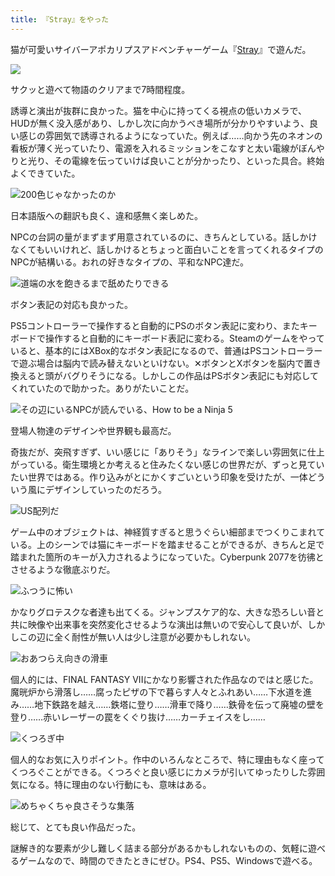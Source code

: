 ```yaml
---
title: 『Stray』をやった
---
```

猫が可愛いサイバーアポカリプスアドベンチャーゲーム『[Stray](https://store.steampowered.com/app/1332010/Stray/?l=japanese)』で遊んだ。

![](https://lh5.googleusercontent.com/4GaDHTCrrlx_X_mMg6c8uvI-swmRMomZ2ARsiu04hB5fTse2Kno4DhSqxX52NqZ0qcII8aFtmoesZrNrF3uHx5L-2rEzfp0ar0VEZ0TV5UeNYc2pqTA4oXntJ1anarIvB9smb_bFZnDCDXOyV8LVxC80KUxoVsUr8Xo5A8yUnIaz7uAIeban0JWx7MyB6A)

サクッと遊べて物語のクリアまで7時間程度。

誘導と演出が抜群に良かった。猫を中心に持ってくる視点の低いカメラで、HUDが無く没入感があり、しかし次に向かうべき場所が分かりやすいよう、良い感じの雰囲気で誘導されるようになっていた。例えば……向かう先のネオンの看板が薄く光っていたり、電源を入れるミッションをこなすと太い電線がぼんやりと光り、その電線を伝っていけば良いことが分かったり、といった具合。終始よくできていた。

![](https://lh4.googleusercontent.com/nrVERWPyF-HBODA_0HhiJPbOxsTCAZt967_56BrRLNuRnk4s7zmTCdF3rPYvWL9bLqoiUuzTlRrtaCm514uoCAvgta-EfSq0WLGyt15C2DFSc2hj91FzXgvlNdTgArRbA7g5nAUWSwnoIXrFTHXad-_w7UWXPicTR6byBXJ3sadocn0OnVU-mP8lKvA2SA "200色じゃなかったのか")

日本語版への翻訳も良く、違和感無く楽しめた。

NPCの台詞の量がまずまず用意されているのに、きちんとしている。話しかけなくてもいいけれど、話しかけるとちょっと面白いことを言ってくれるタイプのNPCが結構いる。おれの好きなタイプの、平和なNPC達だ。

![](https://lh4.googleusercontent.com/wheTXKKst1nwi_BfvWkzSUXaiJxLCGdmUtnvtTNFtLHJDj-QrYpT8CDp2EUDatM9mVlBzQKVBtL-aZDxuTcWpvR-Rck5_x8V7Rndz0iI8EqBoNrBgOM-U4HwVvytpbLo34y6Ya1xzRFZYegWWO6k_iq6tTfMbJZtmtqWzJK6TOryiMszACSpbK73tX0SFg "道端の水を飽きるまで舐めたりできる")

ボタン表記の対応も良かった。

PS5コントローラーで操作すると自動的にPSのボタン表記に変わり、またキーボードで操作すると自動的にキーボード表記に変わる。Steamのゲームをやっていると、基本的にはXBox的なボタン表記になるので、普通はPSコントローラーで遊ぶ場合は脳内で読み替えないといけない。✕ボタンとXボタンを脳内で置き換えると頭がバグりそうになる。しかしこの作品はPSボタン表記にも対応してくれていたので助かった。ありがたいことだ。

![](https://lh6.googleusercontent.com/TP5Opf5BxePUPX8DmFP_R3kvZwnUeOAnJClpO8X03eUQhpy38tXulF4qEMgGPiOwYdavVeblhONgbCDtTbO9OYhgYAtB_nQHId86t6D64aJU2PH2f_N7tvP4T4AfQRQk-C5VRf_6VGmGFiOr82rGzTGC3vkXKJ0IWp9Bjg4TDiu3fS2kdFiQmBRpElwuVg "その辺にいるNPCが読んでいる、How to be a Ninja 5")

登場人物達のデザインや世界観も最高だ。

奇抜だが、突飛すぎず、いい感じに「ありそう」なラインで楽しい雰囲気に仕上がっている。衛生環境とか考えると住みたくない感じの世界だが、ずっと見ていたい世界ではある。作り込みがとにかくすごいという印象を受けたが、一体どういう風にデザインしていったのだろう。

![](https://lh3.googleusercontent.com/mFGGzW9b26ChZ51FgApe0cqERkp6z21g_dUxF92VAbbBgjC5_Jtk6cne_5klz5DRc5NfjLprCX17IIevKEr5G3uTYKBnyFRRmelAipQrXcDEI6ueTi4gRUUmIIXY-gJgWsygDcHB5i9cEHo_wNMtkMZ8gtulIryOmk03e_dPfcXQL9PV5l-m9zuT4f6XNg "US配列だ")

ゲーム中のオブジェクトは、神経質すぎると思うぐらい細部までつくりこまれている。上のシーンでは猫にキーボードを踏ませることができるが、きちんと足で踏まれた箇所のキーが入力されるようになっていた。Cyberpunk 2077を彷彿とさせるような徹底ぶりだ。

![](https://lh6.googleusercontent.com/o8zUHIAMQcopsgTZG92R1x8_JxTEytRlI_MFWOl2l1s6bMjENwxP6H1o_dY3zQRjZ_IeBwhYa4g3KmeYdRtcImT27Tcks2QywWn9My0Tp3zh4JurvbV6WR1YOKEAW1bapJyxpGqSXRiBSwlO3xTPyDaPaVdRYvw45d7IWBJIOTovTyxtY1c0poDfkR9USg "ふつうに怖い")

かなりグロテスクな者達も出てくる。ジャンプスケア的な、大きな恐ろしい音と共に映像や出来事を突然変化させるような演出は無いので安心して良いが、しかしこの辺に全く耐性が無い人は少し注意が必要かもしれない。

![](https://lh5.googleusercontent.com/CDDi1MBUlhI0HnB2H3KKzduzzlWOEDReAOmJzRpLAfaMBiCbs17txSNyNDcC0QQF71LT3pXg6tUJjBnai28MPmOrFlotOGYw5d07V4MEKhzCZpuHF4OrqlO8AcIeAVvFof4K4SSDC55DNwVA2jkme2BEyVXXZglvQfdoo-MjxYJ00d7w9slbEdh0Gmrclw "おあつらえ向きの滑車")

個人的には、FINAL FANTASY VIIにかなり影響された作品なのではと感じた。魔晄炉から滑落し……腐ったピザの下で暮らす人々とふれあい……下水道を進み……地下鉄路を越え……鉄塔に登り……滑車で降り……鉄骨を伝って廃墟の壁を登り……赤いレーザーの罠をくぐり抜け……カーチェイスをし……

![](https://lh6.googleusercontent.com/fQd4e6LJIJiZ64qaQ7gAlMY-guWEpbncKaozNcDtQNdgUAeIYCPdL3HewJVevjfIqSMVwx9qGCgsiYpF9TI-OROxsSeyn23W3GwIQZ3c1ID26vZBubgTKHf37R_FJ2l1AGOG6X4UVzSHkX2GE8aA3bgcAMuFHh_zb4Xsf_j0758qahTnnY8NJIkGqMM9oQ "くつろぎ中")

個人的なお気に入りポイント。作中のいろんなところで、特に理由もなく座ってくつろぐことができる。くつろぐと良い感じにカメラが引いてゆったりした雰囲気になる。特に理由のない行動にも、意味はある。

![](https://lh6.googleusercontent.com/HUIOkv9bHNC9sdPlwWQh5mF7qSGBNzzl5WHmR-E5XUZf4R8zCYqV_NxlvlhRbU443AZlK_pso-uUuvNs9e_c3uH0XD2pqhIAsaPp62CxrtWFT8ah-f9UC1A8oQ4_-y2GkZWLXvtEMkHs6MBOet7OXQ1sNivYDXCKpshI3ixLJceuNMVE-SvM60BSaT0WXw "めちゃくちゃ良さそうな集落")

総じて、とても良い作品だった。

謎解き的な要素が少し難しく詰まる部分があるかもしれないものの、気軽に遊べるゲームなので、時間のできたときにぜひ。PS4、PS5、Windowsで遊べる。
